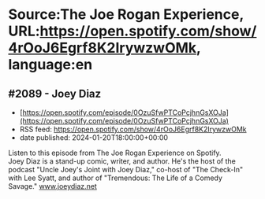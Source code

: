 # Source:The Joe Rogan Experience, URL:https://open.spotify.com/show/4rOoJ6Egrf8K2IrywzwOMk, language:en

## #2089 - Joey Diaz
 - [https://open.spotify.com/episode/0OzuSfwPTCoPcjhnGsXOJa](https://open.spotify.com/episode/0OzuSfwPTCoPcjhnGsXOJa)
 - RSS feed: https://open.spotify.com/show/4rOoJ6Egrf8K2IrywzwOMk
 - date published: 2024-01-20T18:00:00+00:00

Listen to this episode from The Joe Rogan Experience on Spotify. Joey Diaz is a stand-up comic, writer, and author. He's the host of the podcast "Uncle Joey's Joint with Joey Diaz," co-host of "The Check-In" with Lee Syatt, and author of "Tremendous: The Life of a Comedy Savage." www.joeydiaz.net


